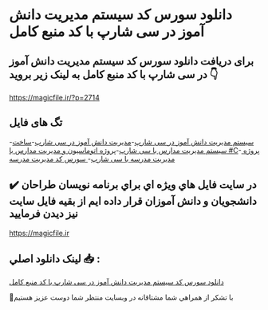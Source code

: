 # دانلود سورس کد سیستم مدیریت دانش آموز در سی شارپ با کد منبع کامل

## برای دریافت دانلود سورس کد سیستم مدیریت دانش آموز در سی شارپ با کد منبع کامل به لینک زیر بروید 👇

https://magicfile.ir/?p=2714

## تگ های فایل

-[سیستم مدیریت دانش آموز در سی شارپ](https://magicfile.ir/product/%d8%b3%d9%88%d8%b1%d8%b3-%d9%88-%da%a9%d8%af%d8%b3%db%8c%d8%b3%d8%aa%d9%85-%d9%85%d8%af%db%8c%d8%b1%db%8c%d8%aa-%d8%af%d8%a7%d9%86%d8%b4-%d8%a2%d9%85%d9%88%d8%b2-%d8%b3%db%8c-%d8%b4%d8%a7%d8%b1%d9%be/)-[مدیریت دانش آموز در سی شارپ](https://magicfile.ir/product/%d8%b3%d9%88%d8%b1%d8%b3-%d9%88-%da%a9%d8%af%d8%b3%db%8c%d8%b3%d8%aa%d9%85-%d9%85%d8%af%db%8c%d8%b1%db%8c%d8%aa-%d8%af%d8%a7%d9%86%d8%b4-%d8%a2%d9%85%d9%88%d8%b2-%d8%b3%db%8c-%d8%b4%d8%a7%d8%b1%d9%be/)-[ساخت سیستم مدیریت مدارس با سی شارپ](https://magicfile.ir/product/%d8%b3%d9%88%d8%b1%d8%b3-%d9%88-%da%a9%d8%af%d8%b3%db%8c%d8%b3%d8%aa%d9%85-%d9%85%d8%af%db%8c%d8%b1%db%8c%d8%aa-%d8%af%d8%a7%d9%86%d8%b4-%d8%a2%d9%85%d9%88%d8%b2-%d8%b3%db%8c-%d8%b4%d8%a7%d8%b1%d9%be/)-[پروژه اتوماسیون و مدیریت مدارس با #C](https://magicfile.ir/product/%d8%b3%d9%88%d8%b1%d8%b3-%d9%88-%da%a9%d8%af%d8%b3%db%8c%d8%b3%d8%aa%d9%85-%d9%85%d8%af%db%8c%d8%b1%db%8c%d8%aa-%d8%af%d8%a7%d9%86%d8%b4-%d8%a2%d9%85%d9%88%d8%b2-%d8%b3%db%8c-%d8%b4%d8%a7%d8%b1%d9%be/)-[ پروژه مدیریت مدرسه با سی شارپ](https://magicfile.ir/product/%d8%b3%d9%88%d8%b1%d8%b3-%d9%88-%da%a9%d8%af%d8%b3%db%8c%d8%b3%d8%aa%d9%85-%d9%85%d8%af%db%8c%d8%b1%db%8c%d8%aa-%d8%af%d8%a7%d9%86%d8%b4-%d8%a2%d9%85%d9%88%d8%b2-%d8%b3%db%8c-%d8%b4%d8%a7%d8%b1%d9%be/)-[ سورس کد مدیریت مدرسه](https://magicfile.ir/product/%d8%b3%d9%88%d8%b1%d8%b3-%d9%88-%da%a9%d8%af%d8%b3%db%8c%d8%b3%d8%aa%d9%85-%d9%85%d8%af%db%8c%d8%b1%db%8c%d8%aa-%d8%af%d8%a7%d9%86%d8%b4-%d8%a2%d9%85%d9%88%d8%b2-%d8%b3%db%8c-%d8%b4%d8%a7%d8%b1%d9%be/)

## ✔️ در سايت فايل هاي ويژه اي براي برنامه نويسان طراحان دانشجويان و دانش آموزان قرار داده ايم از بقيه فايل سايت نيز ديدن فرماييد

https://magicfile.ir


## لينک دانلود اصلي 📥 :

[دانلود سورس کد سیستم مدیریت دانش آموز در سی شارپ با کد منبع کامل](https://magicfile.ir/product/%d8%b3%d9%88%d8%b1%d8%b3-%d9%88-%da%a9%d8%af%d8%b3%db%8c%d8%b3%d8%aa%d9%85-%d9%85%d8%af%db%8c%d8%b1%db%8c%d8%aa-%d8%af%d8%a7%d9%86%d8%b4-%d8%a2%d9%85%d9%88%d8%b2-%d8%b3%db%8c-%d8%b4%d8%a7%d8%b1%d9%be/) 


🙏با تشکر از همراهي شما مشتاقانه در وبسایت منتظر شما دوست عزیز هستیم

